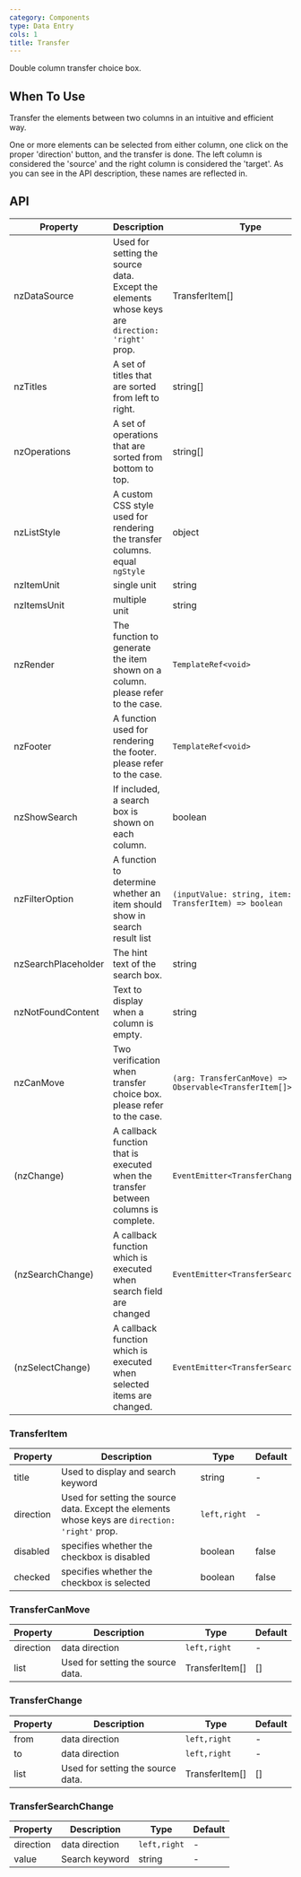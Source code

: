 ```yaml
---
category: Components
type: Data Entry
cols: 1
title: Transfer
---
```


Double column transfer choice box.

## When To Use

Transfer the elements between two columns in an intuitive and efficient way.

One or more elements can be selected from either column, one click on the proper 'direction' button, and the transfer is done. The left column is considered the 'source' and the right column is considered the 'target'. As you can see in the API description, these names are reflected in.

## API

| Property | Description | Type | Default |
| -------- | ----------- | ---- | ------- |
| nzDataSource | Used for setting the source data. Except the elements whose keys are `direction: 'right'` prop. | TransferItem[] | [] |
| nzTitles | A set of titles that are sorted from left to right. | string[] | ['', ''] |
| nzOperations | A set of operations that are sorted from bottom to top. | string[] | ['', ''] |
| nzListStyle | A custom CSS style used for rendering the transfer columns. equal `ngStyle` | object |  |
| nzItemUnit | single unit | string | item |
| nzItemsUnit | multiple unit | string | items |
| nzRender | The function to generate the item shown on a column. please refer to the case. | `TemplateRef<void>` | - |
| nzFooter | A function used for rendering the footer. please refer to the case. | `TemplateRef<void>` | - |
| nzShowSearch | If included, a search box is shown on each column. | boolean | false |
| nzFilterOption | A function to determine whether an item should show in search result list | `(inputValue: string, item: TransferItem) => boolean` |
| nzSearchPlaceholder | The hint text of the search box. | string | 'Search here' |
| nzNotFoundContent | Text to display when a column is empty. | string | 'The list is empty' |
| nzCanMove | Two verification when transfer choice box. please refer to the case. | `(arg: TransferCanMove) => Observable<TransferItem[]>` | - |
| (nzChange) | A callback function that is executed when the transfer between columns is complete. | `EventEmitter<TransferChange>` | - |
| (nzSearchChange) | A callback function which is executed when search field are changed | `EventEmitter<TransferSearchChange>` | - |
| (nzSelectChange) | A callback function which is executed when selected items are changed. | `EventEmitter<TransferSearchChange>` | - |

### TransferItem

| Property | Description | Type | Default |
| -------- | ----------- | ---- | ------- |
| title | Used to display and search keyword | string | - |
| direction | Used for setting the source data. Except the elements whose keys are `direction: 'right'` prop. | `left,right` | - |
| disabled | specifies whether the checkbox is disabled | boolean | false |
| checked | specifies whether the checkbox is selected | boolean | false |

### TransferCanMove

| Property | Description | Type | Default |
| -------- | ----------- | ---- | ------- |
| direction | data direction | `left,right` | - |
| list | Used for setting the source data. | TransferItem[] | [] |

### TransferChange

| Property | Description | Type | Default |
| -------- | ----------- | ---- | ------- |
| from | data direction | `left,right` | - |
| to | data direction | `left,right` | - |
| list | Used for setting the source data. | TransferItem[] | [] |

### TransferSearchChange

| Property | Description | Type | Default |
| -------- | ----------- | ---- | ------- |
| direction | data direction | `left,right` | - |
| value | Search keyword | string | - |
